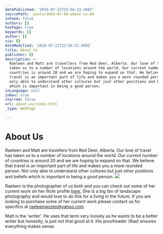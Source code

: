 ```yaml
---
datePublished: '2016-07-22T22:56:23.268Z'
sourcePath: _posts/2016-07-04-about-us.md
inFeed: false
authors: []
hasPage: true
keywords: []
author: []
via: {}
dateModified: '2016-07-22T22:56:22.499Z'
title: About Us
publisher: {}
description: >-
  Raeleen and Matt are travellers from Red Deer, Alberta. Our love of travel has
  taken us to a number of locations around the world. Our current number of
  countries is around 20 and we are hoping to expand on that. We believe that
  travel is an important part of life and makes you a more rounded person. Not
  only able to understand other cultures but just other positions and beliefs
  which is important in being a good person.
inLanguage: null
inNav: true
starred: false
url: about-us/index.html
_type: WebPage

---
```

# About Us

Raeleen and Matt are travellers from Red Deer, Alberta. Our love of travel has taken us to a number of locations around the world. Our current number of countries is around 20 and we are hoping to expand on that. We believe that travel is an important part of life and makes you a more rounded person. Not only able to understand other cultures but just other positions and beliefs which is important in being a good person.
![](https://the-grid-user-content.s3-us-west-2.amazonaws.com/b4e47bee-e773-45cf-b642-553f460a3158.jpg)

Raeleen is the photographer of us both and you can check out some of her current work on her flickr profile [here.][0] She is a big fan of landscape photography and would love to do this for a living in the future. If you are looking to purchase some of her current work please contact us for specifics at raeleenjanzen@yahoo.com

Matt is the 'writer'. He uses that term very loosely as he wants to be a better writer but honestly, is just not that good at it. His proofreader (Rae) ensures everything makes sense.

[0]: https://www.flickr.com/photos/rae-j09/